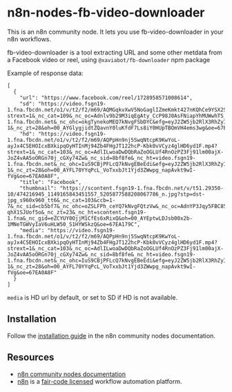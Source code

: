 # n8n-nodes-fb-video-downloader

This is an n8n community node. It lets you use fb-video-downloader in your n8n workflows.

fb-video-downloader is a tool extracting URL and some other metdata from a Facebook video or reel, using `@xaviabot/fb-downloader` npm package

Example of response data:

```
[
  {
    "url": "https://www.facebook.com/reel/1728958571008614",
    "sd": "https://video.fsgn19-1.fna.fbcdn.net/o1/v/t2/f2/m69/AQMGqkvXwV5NoGaglIZmeKmkt427nKQhCe9YSX2SwrknhCqJ_6mqnzg63njHgPEc0FyGT3QFwqbsuJYd9hnWf1aC.mp4?strext=1&_nc_cat=109&_nc_oc=Adnlv9b29M3iqEgAty_CcP98J0AsFNiapYhMUWwhTS_WuVfwhgNZ3u3Ssf72IUMasQ0&_nc_sid=8bf8fe&_nc_ht=video.fsgn19-1.fna.fbcdn.net&_nc_ohc=okgTynekoMEQ7kNvgFSbDYC&efg=eyJ2ZW5jb2RlX3RhZyI6Inhwdl9wcm9ncmVzc2l2ZS5GQUNFQk9PSy4uQzMuMzYwLnByb2dyZXNzaXZlX2gyNjQtYmFzaWMtZ2VuMl8zNjBwIiwieHB2X2Fzc2V0X2lkIjo0OTMyNDU4NDM0MDAzNTksInZpX3VzZWNhc2VfaWQiOjEwMDk5LCJkdXJhdGlvbl9zIjoyOSwidXJsZ2VuX3NvdXJjZSI6Ind3dyJ9&ccb=17-1&_nc_zt=28&oh=00_AYGlygjidtZQavnY0luKfdF7Ls8iY0HUpTBOmVH4ems3wg&oe=67E9E8DD",
    "hd": "https://video.fsgn19-1.fna.fbcdn.net/o1/v/t2/f2/m69/AQPpHn9nj5SwqNtcpK9KwYoL-ayJx4C5EHOIcxBXkipqOyHTInMj94Zb4FHgJT122hcP-Kbk0vVCyz4glHD6yd1F.mp4?strext=1&_nc_cat=103&_nc_oc=AdlILwoaDwDQbRaZoOGLUf4RnOzPZ3Fj91lm00ajX-JoZ4vAA5oORGn70j_cGXy74Zw&_nc_sid=8bf8fe&_nc_ht=video.fsgn19-1.fna.fbcdn.net&_nc_ohc=IuS9CBjPFLcQ7kNvgEBeEdi&efg=eyJ2ZW5jb2RlX3RhZyI6Inhwdl9wcm9ncmVzc2l2ZS5GQUNFQk9PSy4uQzMuNzIwLnByb2dyZXNzaXZlX2gyNjQtYmFzaWMtZ2VuMl83MjBwIiwieHB2X2Fzc2V0X2lkIjo0OTMyNDU4NDM0MDAzNTksInZpX3VzZWNhc2VfaWQiOjEwMDk5LCJkdXJhdGlvbl9zIjoyOSwidXJsZ2VuX3NvdXJjZSI6Ind3dyJ9&ccb=17-1&_nc_zt=28&oh=00_AYFL70YYqPcL_VoTxxbJt1Yjd3ZWwpg_napAvkt9wI-fVg&oe=67EA0A8F",
    "title": "Facebook",
    "thumbnail": "https://scontent.fsgn19-1.fna.fbcdn.net/v/t51.29350-10/474216945_1149165843451557_5205877588208067786_n.jpg?stp=dst-jpg_s960x960_tt6&_nc_cat=103&ccb=1-7&_nc_sid=cb5bf7&_nc_ohc=oZSLFPh_ceYQ7kNvgFQtzVw&_nc_oc=AdnYP3Jqy5FBC85zc1KN7TpxY4eMxYppyammkyzxhJ3uHHc8gWqvMjI-qhX1SJUof5o&_nc_zt=23&_nc_ht=scontent.fsgn19-1.fna&_nc_gid=eZCYUY0OjjM1CfEs6xRixQ&oh=00_AYEptwLDJsb00x2b-1MNeTGWVyIaV6uHLW50_S1HYWSkzQ&oe=67EA179C",
    "media": "https://video.fsgn19-1.fna.fbcdn.net/o1/v/t2/f2/m69/AQPpHn9nj5SwqNtcpK9KwYoL-ayJx4C5EHOIcxBXkipqOyHTInMj94Zb4FHgJT122hcP-Kbk0vVCyz4glHD6yd1F.mp4?strext=1&_nc_cat=103&_nc_oc=AdlILwoaDwDQbRaZoOGLUf4RnOzPZ3Fj91lm00ajX-JoZ4vAA5oORGn70j_cGXy74Zw&_nc_sid=8bf8fe&_nc_ht=video.fsgn19-1.fna.fbcdn.net&_nc_ohc=IuS9CBjPFLcQ7kNvgEBeEdi&efg=eyJ2ZW5jb2RlX3RhZyI6Inhwdl9wcm9ncmVzc2l2ZS5GQUNFQk9PSy4uQzMuNzIwLnByb2dyZXNzaXZlX2gyNjQtYmFzaWMtZ2VuMl83MjBwIiwieHB2X2Fzc2V0X2lkIjo0OTMyNDU4NDM0MDAzNTksInZpX3VzZWNhc2VfaWQiOjEwMDk5LCJkdXJhdGlvbl9zIjoyOSwidXJsZ2VuX3NvdXJjZSI6Ind3dyJ9&ccb=17-1&_nc_zt=28&oh=00_AYFL70YYqPcL_VoTxxbJt1Yjd3ZWwpg_napAvkt9wI-fVg&oe=67EA0A8F"
  }
]
```

`media` is HD url by default, or set to SD if HD is not available.


## Installation

Follow the [installation guide](https://docs.n8n.io/integrations/community-nodes/installation/) in the n8n community nodes documentation.

## Resources

* [n8n community nodes documentation](https://docs.n8n.io/integrations/community-nodes/)
* [n8n](https://n8n.io/) is a [fair-code licensed](https://docs.n8n.io/reference/license/) workflow automation platform.